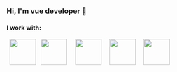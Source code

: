 ### Hi, I'm vue developer 👋
<h4>I work with:</h4>
<code> <img src="https://cdn.pixabay.com/photo/2017/08/05/11/16/logo-2582748_1280.png" height="60px" width="60px"> </code>
<code><img src="https://cdn.pixabay.com/photo/2017/08/05/11/16/logo-2582747_1280.png" height="60px" width="60px"> </code>
<code> <img src="https://seeklogo.com/images/N/nodejs-logo-FBE122E377-seeklogo.com.png" height="60px" width="60px"> </code>
<code> <img src="https://wsofter.com/wp-content/uploads/2018/01/vuejs-main-icon.png" height="60px" width="60px"> </code>
<code> <img src="https://www.rlogical.com/wp-content/uploads/2021/10/image_2021_09_28T11_46_48_189Z.png" height="60px" width="60px"> </code>
